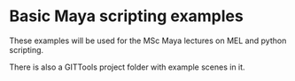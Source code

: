 # Basic Maya scripting examples

These examples will be used for the MSc Maya lectures on MEL and python scripting. 

There is also a GITTools project folder with example scenes in it.

